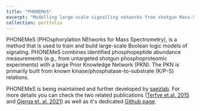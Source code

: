 ```yaml
---
title: "PHONEMeS"
excerpt: "Modelling large-scale signalling networks from shotgun Mass-Spectrometry<br/><img src='/images/phonemes.png'>"
collection: portfolio
---
```


PHONEMeS (PHOsphorylation NEtworks for Mass Spectrometry), is a method that is used to train and build large-scale Boolean logic models of signaling. PHONEMeS combines identified phosphopeptide abundance measurements (e.g., from untargeted shotgun phosphoproteomic experiments) with a large Prior Knowledge Network (PKN). The PKN is primarily built from known kinase/phosphatase-to-substrate (K/P–S) relations. 

PHONEMeS is being maintained and further developed by [saezlab](https://github.com/saezlab). For more details you can check the two related publications ([Terfve et.al. 2015](https://www.nature.com/articles/ncomms9033) and [Gjerga et. al. 2021](https://pubs.acs.org/doi/full/10.1021/acs.jproteome.0c00958)) as well as it's dedicated [Github page](https://saezlab.github.io/PHONEMeS/).